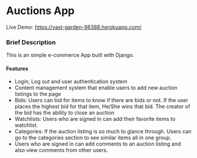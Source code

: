 # Auctions App

Live Demo: https://vast-garden-98388.herokuapp.com/

### Brief Description

This is an simple e-commerce App built with Django.  

#### Features

- Login, Log out and user authentication system
- Content management system that enable users to add new auction listings to the page
- Bids: Users can bid for items to know if there are bids or not. If the user places the highest bid for that item, He/She wins that bid. The creator of the bid has the ability to close an auction
- Watchlists: Users who are signed in can add their favorite items to watchlist.
- Categories: If the auction listing is so much to glance through. Users can go to the categories section to see similar items all in one group.
- Users who are signed in can add comments to an auction listing and also view comments from other users.
